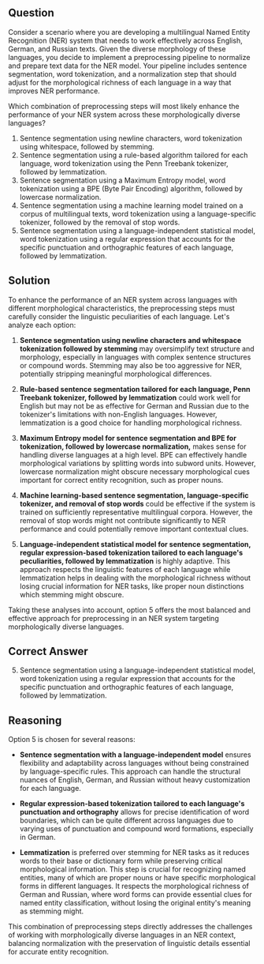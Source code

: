 ## Question
Consider a scenario where you are developing a multilingual Named Entity Recognition (NER) system that needs to work effectively across English, German, and Russian texts. Given the diverse morphology of these languages, you decide to implement a preprocessing pipeline to normalize and prepare text data for the NER model. Your pipeline includes sentence segmentation, word tokenization, and a normalization step that should adjust for the morphological richness of each language in a way that improves NER performance.

Which combination of preprocessing steps will most likely enhance the performance of your NER system across these morphologically diverse languages?

1. Sentence segmentation using newline characters, word tokenization using whitespace, followed by stemming.
2. Sentence segmentation using a rule-based algorithm tailored for each language, word tokenization using the Penn Treebank tokenizer, followed by lemmatization.
3. Sentence segmentation using a Maximum Entropy model, word tokenization using a BPE (Byte Pair Encoding) algorithm, followed by lowercase normalization.
4. Sentence segmentation using a machine learning model trained on a corpus of multilingual texts, word tokenization using a language-specific tokenizer, followed by the removal of stop words.
5. Sentence segmentation using a language-independent statistical model, word tokenization using a regular expression that accounts for the specific punctuation and orthographic features of each language, followed by lemmatization.

## Solution
To enhance the performance of an NER system across languages with different morphological characteristics, the preprocessing steps must carefully consider the linguistic peculiarities of each language. Let's analyze each option:

1. **Sentence segmentation using newline characters and whitespace tokenization followed by stemming** may oversimplify text structure and morphology, especially in languages with complex sentence structures or compound words. Stemming may also be too aggressive for NER, potentially stripping meaningful morphological differences.

2. **Rule-based sentence segmentation tailored for each language, Penn Treebank tokenizer, followed by lemmatization** could work well for English but may not be as effective for German and Russian due to the tokenizer's limitations with non-English languages. However, lemmatization is a good choice for handling morphological richness.

3. **Maximum Entropy model for sentence segmentation and BPE for tokenization, followed by lowercase normalization,** makes sense for handling diverse languages at a high level. BPE can effectively handle morphological variations by splitting words into subword units. However, lowercase normalization might obscure necessary morphological cues important for correct entity recognition, such as proper nouns.

4. **Machine learning-based sentence segmentation, language-specific tokenizer, and removal of stop words** could be effective if the system is trained on sufficiently representative multilingual corpora. However, the removal of stop words might not contribute significantly to NER performance and could potentially remove important contextual clues.

5. **Language-independent statistical model for sentence segmentation, regular expression-based tokenization tailored to each language's peculiarities, followed by lemmatization** is highly adaptive. This approach respects the linguistic features of each language while lemmatization helps in dealing with the morphological richness without losing crucial information for NER tasks, like proper noun distinctions which stemming might obscure.

Taking these analyses into account, option 5 offers the most balanced and effective approach for preprocessing in an NER system targeting morphologically diverse languages.

## Correct Answer
5. Sentence segmentation using a language-independent statistical model, word tokenization using a regular expression that accounts for the specific punctuation and orthographic features of each language, followed by lemmatization.

## Reasoning
Option 5 is chosen for several reasons:

- **Sentence segmentation with a language-independent model** ensures flexibility and adaptability across languages without being constrained by language-specific rules. This approach can handle the structural nuances of English, German, and Russian without heavy customization for each language.

- **Regular expression-based tokenization tailored to each language's punctuation and orthography** allows for precise identification of word boundaries, which can be quite different across languages due to varying uses of punctuation and compound word formations, especially in German.

- **Lemmatization** is preferred over stemming for NER tasks as it reduces words to their base or dictionary form while preserving critical morphological information. This step is crucial for recognizing named entities, many of which are proper nouns or have specific morphological forms in different languages. It respects the morphological richness of German and Russian, where word forms can provide essential clues for named entity classification, without losing the original entity's meaning as stemming might.

This combination of preprocessing steps directly addresses the challenges of working with morphologically diverse languages in an NER context, balancing normalization with the preservation of linguistic details essential for accurate entity recognition.